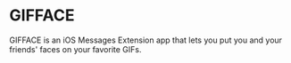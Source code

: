 # GIFFACE
GIFFACE is an iOS Messages Extension app that lets you put you and your friends' faces on your favorite GIFs.
